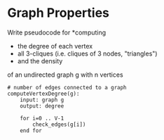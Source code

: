 
# Graph Properties

Write pseudocode for *computing
* the degree of each vertex
* all 3-cliques (i.e. cliques of 3 nodes, "triangles")
* and the density

of an undirected graph g with n vertices
    
    # number of edges connected to a graph
    computeVertexDegree(g):
        input: graph g
        output: degree

        for i=0 .. V-1 
            check_edges(g[i])
        end for